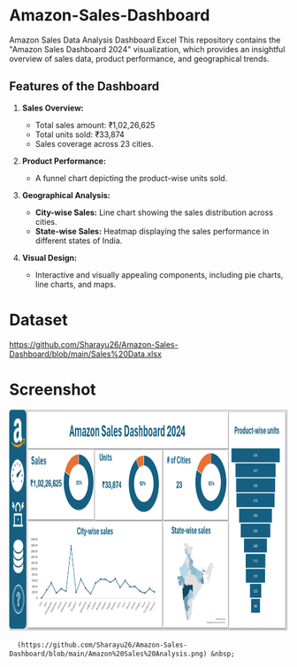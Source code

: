 # Amazon-Sales-Dashboard
Amazon Sales Data Analysis Dashboard Excel
This repository contains the "Amazon Sales Dashboard 2024" visualization, which provides an insightful overview of sales data, product performance, and geographical trends.

## Features of the Dashboard

1. **Sales Overview:**
   - Total sales amount: ₹1,02,26,625
   - Total units sold: ₹33,874
   - Sales coverage across 23 cities.

2. **Product Performance:**
   - A funnel chart depicting the product-wise units sold.

3. **Geographical Analysis:**
   - **City-wise Sales:** Line chart showing the sales distribution across cities.
   - **State-wise Sales:** Heatmap displaying the sales performance in different states of India.

4. **Visual Design:**
   - Interactive and visually appealing components, including pie charts, line charts, and maps.

# Dataset
https://github.com/Sharayu26/Amazon-Sales-Dashboard/blob/main/Sales%20Data.xlsx

# Screenshot

<img src="https://github.com/Sharayu26/Amazon-Sales-Dashboard/blob/main/Amazon%20Sales%20Analysis.png" alt="myql-logo" width="800" height="400"/>


      (https://github.com/Sharayu26/Amazon-Sales-Dashboard/blob/main/Amazon%20Sales%20Analysis.png) &nbsp;
